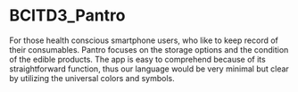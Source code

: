 # BCITD3_Pantro
For those health conscious smartphone users, who like to keep record of their consumables. Pantro focuses on the storage options and the condition of the edible products. The app is easy to comprehend because of its straightforward function, thus our language would be very minimal but clear by utilizing the universal colors and symbols.
